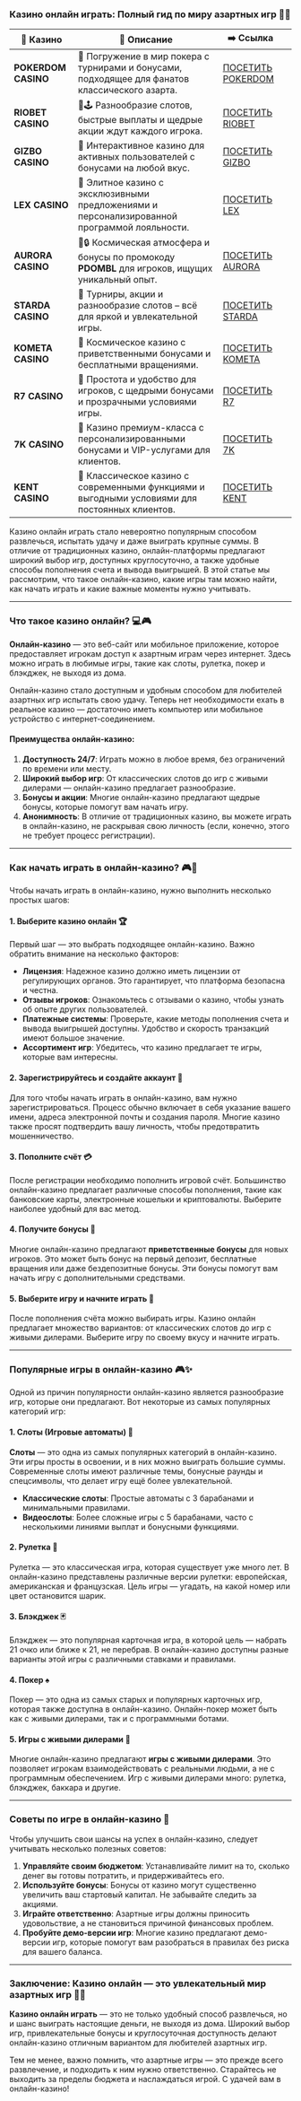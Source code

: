 ### **Казино онлайн играть: Полный гид по миру азартных игр 🎰🎲**
| 🎰 Казино           | 📜 Описание                                                                                       | ➡️ Ссылка                                                                                          |   |
| ------------------- | ------------------------------------------------------------------------------------------------- | -------------------------------------------------------------------------------------------------- | - |
| **POKERDOM CASINO** | 🎲 Погружение в мир покера с турнирами и бонусами, подходящее для фанатов классического азарта.   | [ПОСЕТИТЬ POKERDOM](https://brandplay.link/FwVc4f)                                                 |   |
| **RIOBET CASINO**   | 🌟🕹️ Разнообразие слотов, быстрые выплаты и щедрые акции ждут каждого игрока.                    | [ПОСЕТИТЬ RIOBET](https://brandplay.link/TnjsxFvH)                                                 |   |
| **GIZBO CASINO**    | 🚀 Интерактивное казино для активных пользователей с бонусами на любой вкус.                      | [ПОСЕТИТЬ GIZBO](https://brandplay.link/rvzLrVLp)                                                  |   |
| **LEX CASINO**      | 🎰 Элитное казино с эксклюзивными предложениями и персонализированной программой лояльности.      | [ПОСЕТИТЬ LEX](https://brandplay.link/VMqNXPFs)                                                    |   |
| **AURORA CASINO**   | 🌌🔒 Космическая атмосфера и бонусы по промокоду **PDOMBL** для игроков, ищущих уникальный опыт. | [ПОСЕТИТЬ AURORA](https://10trafic-stat2.com/click/668546556bcc6313411604bc/6766/13031/subaccount) |   |
| **STARDA CASINO**   | 🌠 Турниры, акции и разнообразие слотов – всё для яркой и увлекательной игры.                     | [ПОСЕТИТЬ STARDA](https://brandplay.link/HDcDrxLk)                                                 |   |
| **KOMETA CASINO**   | 💫 Космическое казино с приветственными бонусами и бесплатными вращениями.                        | [ПОСЕТИТЬ KOMETA](https://brandplay.link/jHzFFYGv)                                                 |   |
| **R7 CASINO**       | 🎯 Простота и удобство для игроков, с щедрыми бонусами и прозрачными условиями игры.              | [ПОСЕТИТЬ R7](https://brandplay.link/dByFXP7h)                                                     |   |
| **7K CASINO**       | 💎 Казино премиум-класса с персонализированными бонусами и VIP-услугами для клиентов.             | [ПОСЕТИТЬ 7K](https://brandplay.link/dd46bNgD)                                                     |   |
| **KENT CASINO**     | 🎲 Классическое казино с современными функциями и выгодными условиями для постоянных клиентов.    | [ПОСЕТИТЬ KENT](https://brandplay.link/XRH1g6Vb)      
Казино онлайн играть стало невероятно популярным способом развлечься, испытать удачу и даже выиграть крупные суммы. В отличие от традиционных казино, онлайн-платформы предлагают широкий выбор игр, доступных круглосуточно, а также удобные способы пополнения счета и вывода выигрышей. В этой статье мы рассмотрим, что такое онлайн-казино, какие игры там можно найти, как начать играть и какие важные моменты нужно учитывать.

***

### **Что такое казино онлайн? 💻🎮**

**Онлайн-казино** — это веб-сайт или мобильное приложение, которое предоставляет игрокам доступ к азартным играм через интернет. Здесь можно играть в любимые игры, такие как слоты, рулетка, покер и блэкджек, не выходя из дома.

Онлайн-казино стало доступным и удобным способом для любителей азартных игр испытать свою удачу. Теперь нет необходимости ехать в реальное казино — достаточно иметь компьютер или мобильное устройство с интернет-соединением.

#### **Преимущества онлайн-казино:**

1. **Доступность 24/7**: Играть можно в любое время, без ограничений по времени или месту.
2. **Широкий выбор игр**: От классических слотов до игр с живыми дилерами — онлайн-казино предлагает разнообразие.
3. **Бонусы и акции**: Многие онлайн-казино предлагают щедрые бонусы, которые помогут вам начать игру.
4. **Анонимность**: В отличие от традиционных казино, вы можете играть в онлайн-казино, не раскрывая свою личность (если, конечно, этого не требует процесс регистрации).

***

### **Как начать играть в онлайн-казино? 🎮🔑**

Чтобы начать играть в онлайн-казино, нужно выполнить несколько простых шагов:

#### **1. Выберите казино онлайн 🏆**

Первый шаг — это выбрать подходящее онлайн-казино. Важно обратить внимание на несколько факторов:

* **Лицензия**: Надежное казино должно иметь лицензии от регулирующих органов. Это гарантирует, что платформа безопасна и честна.
* **Отзывы игроков**: Ознакомьтесь с отзывами о казино, чтобы узнать об опыте других пользователей.
* **Платежные системы**: Проверьте, какие методы пополнения счета и вывода выигрышей доступны. Удобство и скорость транзакций имеют большое значение.
* **Ассортимент игр**: Убедитесь, что казино предлагает те игры, которые вам интересны.

#### **2. Зарегистрируйтесь и создайте аккаунт 📝**

Для того чтобы начать играть в онлайн-казино, вам нужно зарегистрироваться. Процесс обычно включает в себя указание вашего имени, адреса электронной почты и создания пароля. Многие казино также просят подтвердить вашу личность, чтобы предотвратить мошенничество.

#### **3. Пополните счёт 💳**

После регистрации необходимо пополнить игровой счёт. Большинство онлайн-казино предлагает различные способы пополнения, такие как банковские карты, электронные кошельки и криптовалюты. Выберите наиболее удобный для вас метод.

#### **4. Получите бонусы 🎁**

Многие онлайн-казино предлагают **приветственные бонусы** для новых игроков. Это может быть бонус на первый депозит, бесплатные вращения или даже бездепозитные бонусы. Эти бонусы помогут вам начать игру с дополнительными средствами.

#### **5. Выберите игру и начните играть 🎰**

После пополнения счёта можно выбирать игры. Казино онлайн предлагает множество вариантов: от классических слотов до игр с живыми дилерами. Выберите игру по своему вкусу и начните играть.

***

### **Популярные игры в онлайн-казино 🎮✨**

Одной из причин популярности онлайн-казино является разнообразие игр, которые они предлагают. Вот некоторые из самых популярных категорий игр:

#### **1. Слоты (Игровые автоматы) 🎰**

**Слоты** — это одна из самых популярных категорий в онлайн-казино. Эти игры просты в освоении, и в них можно выиграть большие суммы. Современные слоты имеют различные темы, бонусные раунды и спецсимволы, что делает игру ещё более увлекательной.

* **Классические слоты**: Простые автоматы с 3 барабанами и минимальными правилами.
* **Видеослоты**: Более сложные игры с 5 барабанами, часто с несколькими линиями выплат и бонусными функциями.

#### **2. Рулетка 🎡**

Рулетка — это классическая игра, которая существует уже много лет. В онлайн-казино представлены различные версии рулетки: европейская, американская и французская. Цель игры — угадать, на какой номер или цвет остановится шарик.

#### **3. Блэкджек 🃏**

Блэкджек — это популярная карточная игра, в которой цель — набрать 21 очко или ближе к 21, не перебрав. В онлайн-казино доступны разные варианты этой игры с различными ставками и правилами.

#### **4. Покер ♠️**

Покер — это одна из самых старых и популярных карточных игр, которая также доступна в онлайн-казино. Онлайн-покер может быть как с живыми дилерами, так и с программными ботами.

#### **5. Игры с живыми дилерами 🎥**

Многие онлайн-казино предлагают **игры с живыми дилерами**. Это позволяет игрокам взаимодействовать с реальными людьми, а не с программным обеспечением. Игр с живыми дилерами много: рулетка, блэкджек, баккара и другие.

***

### **Советы по игре в онлайн-казино 🧠**

Чтобы улучшить свои шансы на успех в онлайн-казино, следует учитывать несколько полезных советов:

1. **Управляйте своим бюджетом**: Устанавливайте лимит на то, сколько денег вы готовы потратить, и придерживайтесь его.
2. **Используйте бонусы**: Бонусы от казино могут существенно увеличить ваш стартовый капитал. Не забывайте следить за акциями.
3. **Играйте ответственно**: Азартные игры должны приносить удовольствие, а не становиться причиной финансовых проблем.
4. **Пробуйте демо-версии игр**: Многие казино предлагают демо-версии игр, которые помогут вам разобраться в правилах без риска для вашего баланса.

***

### **Заключение: Казино онлайн — это увлекательный мир азартных игр 🎉💥**

**Казино онлайн играть** — это не только удобный способ развлечься, но и шанс выиграть настоящие деньги, не выходя из дома. Широкий выбор игр, привлекательные бонусы и круглосуточная доступность делают онлайн-казино отличным вариантом для любителей азартных игр.

Тем не менее, важно помнить, что азартные игры — это прежде всего развлечение, и подходить к ним нужно ответственно. Старайтесь не выходить за пределы бюджета и наслаждаться игрой. С удачей вам в онлайн-казино!
